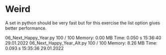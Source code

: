 # Weird

A set in python should be very fast but for this exercise the list option gives better performance.

06_Next_Happy_Year.py 100 / 100 Memory: 0.00 MB Time: 0.050 s 15:36:40 29.01.2022
06_Next_Happy_Year_Alt.py 100 / 100 Memory: 8.26 MB Time: 0.093 s 15:35:36 29.01.2022
